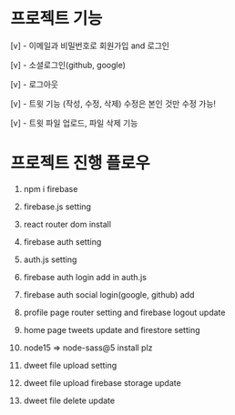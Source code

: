 # 프로젝트 기능

[v] - 이메일과 비밀번호로 회원가입 and 로그인

[v] - 소셜로그인(github, google)

[v] - 로그아웃

[v] - 트윗 기능 (작성, 수정, 삭제) 수정은 본인 것만 수정 가능!

[v] - 트윗 파일 업로드, 파일 삭제 기능


# 프로젝트 진행 플로우

1. npm i firebase

2. firebase.js setting

3. react router dom install

4. firebase auth setting

5. auth.js setting

6. firebase auth login add in auth.js

7. firebase auth social login(google, github) add

8. profile page router setting and firebase logout update

9. home page tweets update and firestore setting

10. node15 => node-sass@5 install plz

11. dweet file upload setting

12. dweet file upload firebase storage update

13. dweet file delete update
